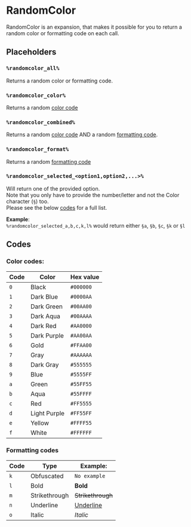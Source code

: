 # RandomColor
RandomColor is an expansion, that makes it possible for you to return a random color or formatting code on each call.

## Placeholders

### `%randomcolor_all%`
Returns a random color or formatting code.

### `%randomcolor_color%`
Returns a random [color code](#color-codes)

### `%randomcolor_combined%`
Returns a random [color code](#color-codes) AND a random [formatting code](#formatting-codes).

### `%randomcolor_format%`
Returns a random [formatting code](#formatting-codes)

### `%randomcolor_selected_<option1,option2,...>%`
Will return one of the provided option.  
Note that you only have to provide the number/letter and not the Color character (`§`) too.  
Please see the below [codes](#codes) for a full list.

**Example**:  
`%randomcolor_selected_a,b,c,k,l%` would return either `§a`, `§b`, `§c`, `§k` or `§l`

## Codes
### Color codes:
| Code | Color        | Hex value |
| ---- | ------------ | --------- |
| `0`  | Black        | `#000000` |
| `1`  | Dark Blue    | `#0000AA` |
| `2`  | Dark Green   | `#00AA00` |
| `3`  | Dark Aqua    | `#00AAAA` |
| `4`  | Dark Red     | `#AA0000` |
| `5`  | Dark Purple  | `#AA00AA` |
| `6`  | Gold         | `#FFAA00` |
| `7`  | Gray         | `#AAAAAA` |
| `8`  | Dark Gray    | `#555555` |
| `9`  | Blue         | `#5555FF` |
| `a`  | Green        | `#55FF55` |
| `b`  | Aqua         | `#55FFFF` |
| `c`  | Red          | `#FF5555` |
| `d`  | Light Purple | `#FF55FF` |
| `e`  | Yellow       | `#FFFF55` |
| `f`  | White        | `#FFFFFF` |

### Formatting codes
| Code | Type          | Example:          |
| ---- | ------------- | ----------------- |
| `k`  | Obfuscated    | `No example`      |
| `l`  | Bold          | **Bold**          |
| `m`  | Strikethrough | ~~Strikethrough~~ |
| `n`  | Underline     | <u>Underline</u>  |
| `o`  | Italic        | *Italic*          |